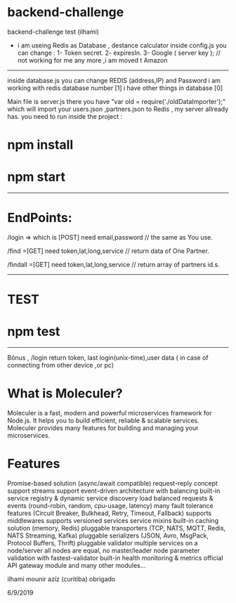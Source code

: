 # backend-challenge
backend-challenge test (ilhami)

* i am useing Redis as Database , destance calculator 
inside config.js you can change :
1- Token secret.
2- expiresIn.
3- Google ( server key ); // not working for me any more ,i am moved t Amazon
---------
inside database.js you can change REDIS (address,IP)  and Password 
i am working with redis database number [1] i have other things in database [0]

Main file is server.js  there you have "var old = require('./oldDataImporter');" which will import your
users.json ,partners.json to Redis , my server allready has.
you need to run inside the project :

# npm install
# npm start

-------------------

# EndPoints:
/login => which is [POST] need  email,password   // the same as You use. 

/find =[GET] need  token,lat,long,service // return data of One Partner.

/findall =[GET] need  token,lat,long,service // return array of partners id.s.


-------
# TEST
# npm test 
---------------------
Bônus , /login return  token, last login(unix-time),user data ( in case of connecting from other device ,or pc)

# What is Moleculer?
Moleculer is a fast, modern and powerful microservices framework for Node.js. It helps you to build efficient, reliable & scalable services. Moleculer provides many features for building and managing your microservices.

# Features
Promise-based solution (async/await compatible)
request-reply concept
support streams
support event-driven architecture with balancing
built-in service registry & dynamic service discovery
load balanced requests & events (round-robin, random, cpu-usage, latency)
many fault tolerance features (Circuit Breaker, Bulkhead, Retry, Timeout, Fallback)
supports middlewares
supports versioned services
service mixins
built-in caching solution (memory, Redis)
pluggable transporters (TCP, NATS, MQTT, Redis, NATS Streaming, Kafka)
pluggable serializers (JSON, Avro, MsgPack, Protocol Buffers, Thrift)
pluggable validator
multiple services on a node/server
all nodes are equal, no master/leader node
parameter validation with fastest-validator
built-in health monitoring & metrics
official API gateway module and many other modules…


ilhami mounir aziz (curitiba)
obrigado

6/9/2019


